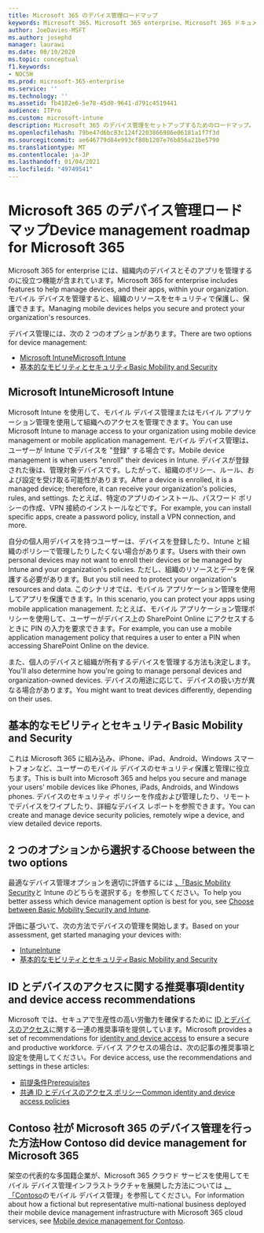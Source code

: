 ```yaml
---
title: Microsoft 365 のデバイス管理ロードマップ
keywords: Microsoft 365、Microsoft 365 enterprise、Microsoft 365 ドキュメント、モバイル デバイス管理、Intune
author: JoeDavies-MSFT
ms.author: josephd
manager: laurawi
ms.date: 08/10/2020
ms.topic: conceptual
f1.keywords:
- NOCSH
ms.prod: microsoft-365-enterprise
ms.service: ''
ms.technology: ''
ms.assetid: fb4182e6-5e78-45d0-9641-d791c4519441
audience: ITPro
ms.custom: microsoft-intune
description: Microsoft 365 のデバイス管理をセットアップするためのロードマップ。
ms.openlocfilehash: 79be47d6bc83c124f2203866986e06181a1f7f3d
ms.sourcegitcommit: ae646779d84e993cf80b1207e76b856a21be5790
ms.translationtype: MT
ms.contentlocale: ja-JP
ms.lasthandoff: 01/04/2021
ms.locfileid: "49749541"
---
```

# <a name="device-management-roadmap-for-microsoft-365"></a><span data-ttu-id="845ab-104">Microsoft 365 のデバイス管理ロードマップ</span><span class="sxs-lookup"><span data-stu-id="845ab-104">Device management roadmap for Microsoft 365</span></span>

<span data-ttu-id="845ab-105">Microsoft 365 for enterprise には、組織内のデバイスとそのアプリを管理するのに役立つ機能が含まれています。</span><span class="sxs-lookup"><span data-stu-id="845ab-105">Microsoft 365 for enterprise includes features to help manage devices, and their apps, within your organization.</span></span> <span data-ttu-id="845ab-106">モバイル デバイスを管理すると、組織のリソースをセキュリティで保護し、保護できます。</span><span class="sxs-lookup"><span data-stu-id="845ab-106">Managing mobile devices helps you secure and protect your organization's resources.</span></span>

<span data-ttu-id="845ab-107">デバイス管理には、次の 2 つのオプションがあります。</span><span class="sxs-lookup"><span data-stu-id="845ab-107">There are two options for device management:</span></span>

- [<span data-ttu-id="845ab-108">Microsoft Intune</span><span class="sxs-lookup"><span data-stu-id="845ab-108">Microsoft Intune</span></span>](#microsoft-intune)
- [<span data-ttu-id="845ab-109">基本的なモビリティとセキュリティ</span><span class="sxs-lookup"><span data-stu-id="845ab-109">Basic Mobility and Security</span></span>](#basic-mobility-and-security)

## <a name="microsoft-intune"></a><span data-ttu-id="845ab-110">Microsoft Intune</span><span class="sxs-lookup"><span data-stu-id="845ab-110">Microsoft Intune</span></span>

<span data-ttu-id="845ab-111">Microsoft Intune を使用して、モバイル デバイス管理またはモバイル アプリケーション管理を使用して組織へのアクセスを管理できます。</span><span class="sxs-lookup"><span data-stu-id="845ab-111">You can use Microsoft Intune to manage access to your organization using mobile device management or mobile application management.</span></span> <span data-ttu-id="845ab-112">モバイル デバイス管理は、ユーザーが Intune でデバイスを "登録" する場合です。</span><span class="sxs-lookup"><span data-stu-id="845ab-112">Mobile device management is when users "enroll" their devices in Intune.</span></span> <span data-ttu-id="845ab-113">デバイスが登録された後は、管理対象デバイスです。したがって、組織のポリシー、ルール、および設定を受け取る可能性があります。</span><span class="sxs-lookup"><span data-stu-id="845ab-113">After a device is enrolled, it is a managed device; therefore, it can receive your organization's  policies, rules, and settings.</span></span> <span data-ttu-id="845ab-114">たとえば、特定のアプリのインストール、パスワード ポリシーの作成、VPN 接続のインストールなどです。</span><span class="sxs-lookup"><span data-stu-id="845ab-114">For example, you can install specific apps, create a password policy, install a VPN connection, and more.</span></span>

<span data-ttu-id="845ab-115">自分の個人用デバイスを持つユーザーは、デバイスを登録したり、Intune と組織のポリシーで管理したりしたくない場合があります。</span><span class="sxs-lookup"><span data-stu-id="845ab-115">Users with their own personal devices may not want to enroll their devices or be managed by Intune and your organization's policies.</span></span> <span data-ttu-id="845ab-116">ただし、組織のリソースとデータを保護する必要があります。</span><span class="sxs-lookup"><span data-stu-id="845ab-116">But you still need to protect your organization's resources and data.</span></span> <span data-ttu-id="845ab-117">このシナリオでは、モバイル アプリケーション管理を使用してアプリを保護できます。</span><span class="sxs-lookup"><span data-stu-id="845ab-117">In this scenario, you can protect your apps using mobile application management.</span></span> <span data-ttu-id="845ab-118">たとえば、モバイル アプリケーション管理ポリシーを使用して、ユーザーがデバイス上の SharePoint Online にアクセスするときに PIN の入力を要求できます。</span><span class="sxs-lookup"><span data-stu-id="845ab-118">For example, you can use a mobile application management policy that requires a user to enter a PIN when accessing SharePoint Online on the device.</span></span>

<span data-ttu-id="845ab-119">また、個人のデバイスと組織が所有するデバイスを管理する方法も決定します。</span><span class="sxs-lookup"><span data-stu-id="845ab-119">You'll also determine how you're going to manage personal devices and organization-owned devices.</span></span> <span data-ttu-id="845ab-120">デバイスの用途に応じて、デバイスの扱い方が異なる場合があります。</span><span class="sxs-lookup"><span data-stu-id="845ab-120">You might want to treat devices differently, depending on their uses.</span></span>

## <a name="basic-mobility-and-security"></a><span data-ttu-id="845ab-121">基本的なモビリティとセキュリティ</span><span class="sxs-lookup"><span data-stu-id="845ab-121">Basic Mobility and Security</span></span>

<span data-ttu-id="845ab-122">これは Microsoft 365 に組み込み、iPhone、iPad、Android、Windows スマートフォンなど、ユーザーのモバイル デバイスのセキュリティ保護と管理に役立ちます。</span><span class="sxs-lookup"><span data-stu-id="845ab-122">This is built into Microsoft 365 and helps you secure and manage your users' mobile devices like iPhones, iPads, Androids, and Windows phones.</span></span> <span data-ttu-id="845ab-123">デバイスのセキュリティ ポリシーを作成および管理したり、リモートでデバイスをワイプしたり、詳細なデバイス レポートを参照できます。</span><span class="sxs-lookup"><span data-stu-id="845ab-123">You can create and manage device security policies, remotely wipe a device, and view detailed device reports.</span></span>

## <a name="choose-between-the-two-options"></a><span data-ttu-id="845ab-124">2 つのオプションから選択する</span><span class="sxs-lookup"><span data-stu-id="845ab-124">Choose between the two options</span></span>

<span data-ttu-id="845ab-125">最適なデバイス管理オプションを適切に評価するには [、「Basic Mobility Security](https://docs.microsoft.com/office365/securitycompliance/choose-between-mdm-and-intune)と Intune のどちらを選択する」を参照してください。</span><span class="sxs-lookup"><span data-stu-id="845ab-125">To help you better assess which device management option is best for you, see [Choose between Basic Mobility Security and Intune](https://docs.microsoft.com/office365/securitycompliance/choose-between-mdm-and-intune).</span></span>

<span data-ttu-id="845ab-126">評価に基づいて、次の方法でデバイスの管理を開始します。</span><span class="sxs-lookup"><span data-stu-id="845ab-126">Based on your assessment, get started managing your devices with:</span></span>

- [<span data-ttu-id="845ab-127">Intune</span><span class="sxs-lookup"><span data-stu-id="845ab-127">Intune</span></span>](https://docs.microsoft.com/mem/intune/fundamentals/planning-guide)
- [<span data-ttu-id="845ab-128">基本的なモビリティとセキュリティ</span><span class="sxs-lookup"><span data-stu-id="845ab-128">Basic Mobility and Security</span></span>](https://support.microsoft.com/office/set-up-basic-mobility-and-security-dd892318-bc44-4eb1-af00-9db5430be3cd)
 
## <a name="identity-and-device-access-recommendations"></a><span data-ttu-id="845ab-129">ID とデバイスのアクセスに関する推奨事項</span><span class="sxs-lookup"><span data-stu-id="845ab-129">Identity and device access recommendations</span></span>

<span data-ttu-id="845ab-130">Microsoft では、セキュアで生産性の高い労働力を確保するために [ID とデバイスのアクセス](../security/office-365-security/microsoft-365-policies-configurations.md)に関する一連の推奨事項を提供しています。</span><span class="sxs-lookup"><span data-stu-id="845ab-130">Microsoft provides a set of recommendations for [identity and device access](../security/office-365-security/microsoft-365-policies-configurations.md) to ensure a secure and productive workforce.</span></span> <span data-ttu-id="845ab-131">デバイス アクセスの場合は、次の記事の推奨事項と設定を使用してください。</span><span class="sxs-lookup"><span data-stu-id="845ab-131">For device access, use the recommendations and settings in these articles:</span></span>

- [<span data-ttu-id="845ab-132">前提条件</span><span class="sxs-lookup"><span data-stu-id="845ab-132">Prerequisites</span></span>](../security/office-365-security/identity-access-prerequisites.md)
- [<span data-ttu-id="845ab-133">共通 ID とデバイスのアクセス ポリシー</span><span class="sxs-lookup"><span data-stu-id="845ab-133">Common identity and device access policies</span></span>](../security/office-365-security/identity-access-policies.md)

## <a name="how-contoso-did-device-management-for-microsoft-365"></a><span data-ttu-id="845ab-134">Contoso 社が Microsoft 365 のデバイス管理を行った方法</span><span class="sxs-lookup"><span data-stu-id="845ab-134">How Contoso did device management for Microsoft 365</span></span>

<span data-ttu-id="845ab-135">架空の代表的な多国籍企業が、Microsoft 365 クラウド サービスを使用してモバイル デバイス管理インフラストラクチャを展開した方法については [、「Contoso](contoso-mdm.md)のモバイル デバイス管理」を参照してください。</span><span class="sxs-lookup"><span data-stu-id="845ab-135">For information about how a fictional but representative multi-national business deployed their mobile device management infrastructure with Microsoft 365 cloud services, see [Mobile device management for Contoso](contoso-mdm.md).</span></span>
